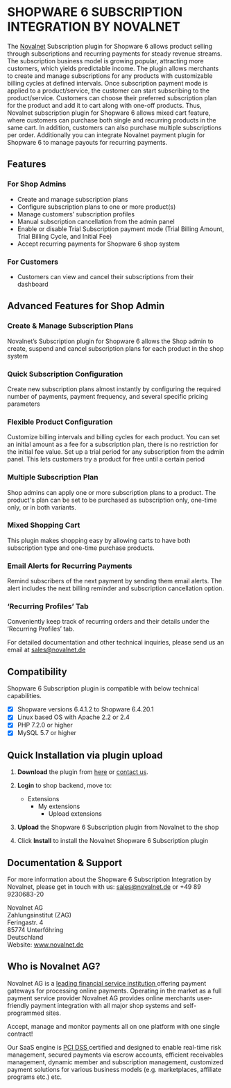 # SHOPWARE 6 SUBSCRIPTION INTEGRATION BY NOVALNET
The <a href="https://www.novalnet.com">Novalnet</a> Subscription plugin for Shopware 6 allows product selling through subscriptions and recurring payments for steady revenue streams. The subscription business model is growing popular, attracting more customers, which yields predictable income. The plugin allows merchants to create and manage subscriptions for any products with customizable billing cycles at defined intervals.
Once subscription payment mode is applied to a product/service, the customer can start subscribing to the product/service. Customers can choose their preferred subscription plan for the product and add it to cart along with one-off products. Thus, Novalnet subscription plugin for Shopware 6 allows mixed cart feature, where customers can purchase both single and recurring products in the same cart. In addition, customers can also purchase multiple subscriptions per order. Additionally you can integrate Novalnet payment plugin for Shopware 6 to manage payouts for recurring payments.

## Features

### For Shop Admins
-	Create and manage subscription plans
-   Configure subscription plans to one or more product(s)
-	Manage customers’ subscription profiles
-	Manual subscription cancellation from the admin panel 
-	Enable or disable Trial Subscription payment mode (Trial Billing Amount, Trial Billing Cycle, and Initial Fee)
-	Accept recurring payments for Shopware 6 shop system

### For Customers
-	Customers can view and cancel their subscriptions from their dashboard

## Advanced Features for Shop Admin

### Create & Manage Subscription Plans
Novalnet’s Subscription plugin for Shopware 6 allows the Shop admin to create, suspend and cancel subscription plans for each product in the shop system
### Quick Subscription Configuration
Create new subscription plans almost instantly by configuring the required number of payments, payment frequency, and several specific pricing parameters
### Flexible Product Configuration
Customize billing intervals and billing cycles for each product. You can set an initial amount as a fee for a subscription plan, there is no restriction for the initial fee value. Set up a trial period for any subscription from the admin panel. This lets customers try a product for free until a certain period
### Multiple Subscription Plan
Shop admins can apply one or more subscription plans to a product. The product's plan can be set to be purchased as subscription only, one-time only, or in both variants.
### Mixed Shopping Cart
This plugin makes shopping easy by allowing carts to have both subscription type and one-time purchase products.
### Email Alerts for Recurring Payments
Remind subscribers of the next payment by sending them email alerts. The alert includes the next billing reminder and subscription cancellation option.
### ‘Recurring Profiles’ Tab
Conveniently keep track of recurring orders and their details under the ‘Recurring Profiles’ tab.

For detailed documentation and other technical inquiries, please send us an email at <a href="mailto:sales@novalnet.de"> sales@novalnet.de </a>

## Compatibility

Shopware 6 Subscription plugin is compatible with below technical capabilities. 

- [x]	Shopware versions 6.4.1.2 to Shopware 6.4.20.1
- [x]	Linux based OS with Apache 2.2 or 2.4
- [x]	PHP 7.2.0 or higher
- [x]	MySQL 5.7 or higher

## Quick Installation via plugin upload

1. **Download** the plugin from <a href="https://store.shopware.com/en/noval70530930939/subscriptions.html"> here</a> or <a href="https://www.novalnet.de/kontakt/sales"> contact us</a>.

1. **Login** to shop backend, move to:
   - Extensions
     - My extensions
       - Upload extensions
       
2. **Upload** the Shopware 6 Subscription plugin from Novalnet to the shop

3. Click **Install** to install the Novalnet Shopware 6 Subscription plugin

## Documentation & Support
For more information about the Shopware 6 Subscription Integration by Novalnet, please get in touch with us: <a href="mailto:sales@novalnet.de"> sales@novalnet.de </a> or +49 89 9230683-20<br>

Novalnet AG<br>
Zahlungsinstitut (ZAG)<br>
Feringastr. 4<br>
85774 Unterföhring<br>
Deutschland<br>
Website: www.novalnet.de 

## Who is Novalnet AG?
<p>Novalnet AG is a <a href="https://www.novalnet.com/paymentsolution/payment-processing/"> leading financial service institution </a> offering payment gateways for processing online payments. Operating in the market as a full payment service provider Novalnet AG provides online merchants user-friendly payment integration with all major shop systems and self-programmed sites.</p> 
<p>Accept, manage and monitor payments all on one platform with one single contract!</p>
<p>Our SaaS engine is <a href="https://www.novalnet.com/payment-processing/full-service-payment/"> PCI DSS </a> certified and designed to enable real-time risk management, secured payments via escrow accounts, efficient receivables management, dynamic member and subscription management, customized payment solutions for various business models (e.g. marketplaces, affiliate programs etc.) etc.</p>

